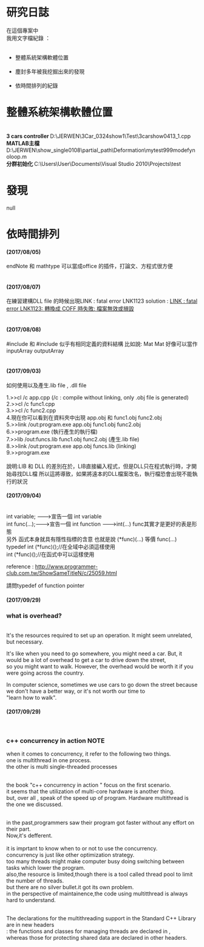 # 研究日誌

在這個專案中<br>
我用文字檔紀錄 ： <br>
<ul>
  <li>整體系統架構軟體位置</li>
  <li>塵封多年被我挖掘出來的發現</li>
  <li>依時間排列的紀錄</li>
</ul>

<h1>整體系統架構軟體位置</h1><br>
<b>3 cars controller </b>D:\JERWEN\3Car_0324show1\Test\3carshow0413_1.cpp<br>
<b>MATLAB主檔</b> D:\JERWEN\show_single0108\partial_path\Deformation\mytest999modefynoloop.m<br>
<b>分群初始化 </b>C:\Users\User\Documents\Visual Studio 2010\Projects\test<br>

<h1>發現</h1>
null<br>

<h1>依時間排列</h1>
<h4>(2017/08/05)</h4>endNote 和 mathtype 可以當成office 的插件，打論文、方程式很方便<br><br>
<h4>(2017/08/07)</h4>在練習建構DLL file 的時候出現LINK : fatal error LNK1123
solution : <a href = "https://xiaolaba.wordpress.com/2013/09/01/link-fatal-error-lnk1123-%E8%BD%89%E6%8F%9B%E6%88%90-coff-%E6%99%82%E5%A4%B1%E6%95%97-%E6%AA%94%E6%A1%88%E7%84%A1%E6%95%88%E6%88%96%E6%90%8D%E6%AF%80/">LINK : fatal error LNK1123: 轉換成 COFF 時失敗: 檔案無效或損毀</a><br><br>
<h4>(2017/08/08)</h4>
#include <opencv2/opencv.hpp> 和 #include <opencv2/core/core.hpp> 似乎有相同定義的資料結構 比如說: Mat
Mat 好像可以當作 inputArray outputArray<br><br>

<h4>(2017/09/03)</h4>
如何使用以及產生.lib file , .dll file<br>

1.>>cl /c app.cpp (/c : compile without linking, only .obj file is generated)<br>
2.>>cl /c func1.cpp<br>
3.>>cl /c func2.cpp<br>
4.現在你可以看到在資料夾中出現 app.obj 和 func1.obj func2.obj<br>
5.>>link /out:program.exe app.obj func1.obj func2.obj<br>
6.>>program.exe (執行產生的執行檔)<br>
7.>>lib /out:funcs.lib func1.obj func2.obj (產生.lib file)<br>
8.>>link /out:program.exe app.obj funcs.lib (linking)<br>
9.>>program.exe<br>
<br>
說明:LIB 和 DLL 的差別在於，LIB直接編入程式，但是DLL只在程式執行時，才開始尋找DLL檔
所以這將導致，如果將遠本的DLL檔案改名，執行檔恐會出現不能執行的狀況<br>

<h4>(2017/09/04)</h4><br>
int variable; --->宣告一個 int variable<br>
int func(...);--->宣告一個 int function --->int(...) func其實才是更好的表是形態<br>
另外 函式本身就具有隱性指標的含意 也就是說  (*func)(...) 等價  func(...)<br>
typedef int (*func)();//在全域中必須這樣使用<br>
int (*func)();//在函式中可以這樣使用<br>

reference : http://www.programmer-club.com.tw/ShowSameTitleN/c/25059.html<br>

請問typedef of function pointer 
<h4>(2017/09/29)</h4>
<h3>what is overhead?</h3><br>
It's the resources required to set up an operation. It might seem unrelated, but necessary.<br>

It's like when you need to go somewhere, you might need a car. But, it would be a lot of overhead to get a car to drive down the street,<br> so you might want to walk. However, the overhead would be worth it if you were going across the country.<br>

In computer science, sometimes we use cars to go down the street because we don't have a better way, or it's not worth our time to <br>"learn how to walk".<br>

<h4>(2017/09/29)</h4><br>
<h3>c++ concurrency in action NOTE</h3>

when it comes to concurrency, it refer to the following two things.<br>
one is multithread in one process.<br>
the other is multi single-threaded processes<br><br>

the book "c++ concurrency in action " focus on the first scenario.<br>
it seems that the utilization of multi-core hardware is another thing.<br>
but, over all , speak of the speed up of program. Hardware multithread is the one we discussed.<br><br>

in the past,programmers saw their program got faster without any effort on their part.<br>
Now,it's defferent. <br>
<br>
it is imprtant to know when to or not to use the concurrency.<br>
concurrency is just like other optimization strategy.<br>
too many threads might make computer busy doing switching between tasks which lower the program.<br>
also,the resource is limited,though there is a tool called thread pool to limit the number of threads.<br>
but there are no silver bullet.it got its own problem.<br>
in the perspective of maintainence,the code using multitthread is always hard to understand.<br><br>

The declarations for the multithreading
support in the Standard C++ Library are in new headers<br>: the functions and
classes for managing threads are declared in <thread>,<br> whereas those for protecting
shared data are declared in other headers.<br><br>
